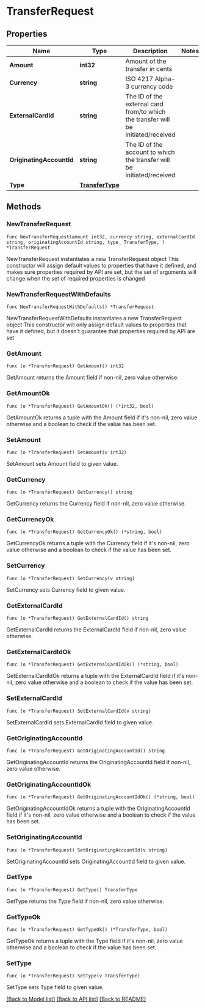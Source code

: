 # TransferRequest

## Properties

Name | Type | Description | Notes
------------ | ------------- | ------------- | -------------
**Amount** | **int32** | Amount of the transfer in cents | 
**Currency** | **string** | ISO 4217  Alpha-3 currency code | 
**ExternalCardId** | **string** | The ID of the external card from/to which the transfer will be initiated/received | 
**OriginatingAccountId** | **string** | The ID of the account to which the transfer will be initiated/received | 
**Type** | [**TransferType**](TransferType.md) |  | 

## Methods

### NewTransferRequest

`func NewTransferRequest(amount int32, currency string, externalCardId string, originatingAccountId string, type_ TransferType, ) *TransferRequest`

NewTransferRequest instantiates a new TransferRequest object
This constructor will assign default values to properties that have it defined,
and makes sure properties required by API are set, but the set of arguments
will change when the set of required properties is changed

### NewTransferRequestWithDefaults

`func NewTransferRequestWithDefaults() *TransferRequest`

NewTransferRequestWithDefaults instantiates a new TransferRequest object
This constructor will only assign default values to properties that have it defined,
but it doesn't guarantee that properties required by API are set

### GetAmount

`func (o *TransferRequest) GetAmount() int32`

GetAmount returns the Amount field if non-nil, zero value otherwise.

### GetAmountOk

`func (o *TransferRequest) GetAmountOk() (*int32, bool)`

GetAmountOk returns a tuple with the Amount field if it's non-nil, zero value otherwise
and a boolean to check if the value has been set.

### SetAmount

`func (o *TransferRequest) SetAmount(v int32)`

SetAmount sets Amount field to given value.


### GetCurrency

`func (o *TransferRequest) GetCurrency() string`

GetCurrency returns the Currency field if non-nil, zero value otherwise.

### GetCurrencyOk

`func (o *TransferRequest) GetCurrencyOk() (*string, bool)`

GetCurrencyOk returns a tuple with the Currency field if it's non-nil, zero value otherwise
and a boolean to check if the value has been set.

### SetCurrency

`func (o *TransferRequest) SetCurrency(v string)`

SetCurrency sets Currency field to given value.


### GetExternalCardId

`func (o *TransferRequest) GetExternalCardId() string`

GetExternalCardId returns the ExternalCardId field if non-nil, zero value otherwise.

### GetExternalCardIdOk

`func (o *TransferRequest) GetExternalCardIdOk() (*string, bool)`

GetExternalCardIdOk returns a tuple with the ExternalCardId field if it's non-nil, zero value otherwise
and a boolean to check if the value has been set.

### SetExternalCardId

`func (o *TransferRequest) SetExternalCardId(v string)`

SetExternalCardId sets ExternalCardId field to given value.


### GetOriginatingAccountId

`func (o *TransferRequest) GetOriginatingAccountId() string`

GetOriginatingAccountId returns the OriginatingAccountId field if non-nil, zero value otherwise.

### GetOriginatingAccountIdOk

`func (o *TransferRequest) GetOriginatingAccountIdOk() (*string, bool)`

GetOriginatingAccountIdOk returns a tuple with the OriginatingAccountId field if it's non-nil, zero value otherwise
and a boolean to check if the value has been set.

### SetOriginatingAccountId

`func (o *TransferRequest) SetOriginatingAccountId(v string)`

SetOriginatingAccountId sets OriginatingAccountId field to given value.


### GetType

`func (o *TransferRequest) GetType() TransferType`

GetType returns the Type field if non-nil, zero value otherwise.

### GetTypeOk

`func (o *TransferRequest) GetTypeOk() (*TransferType, bool)`

GetTypeOk returns a tuple with the Type field if it's non-nil, zero value otherwise
and a boolean to check if the value has been set.

### SetType

`func (o *TransferRequest) SetType(v TransferType)`

SetType sets Type field to given value.



[[Back to Model list]](../README.md#documentation-for-models) [[Back to API list]](../README.md#documentation-for-api-endpoints) [[Back to README]](../README.md)


